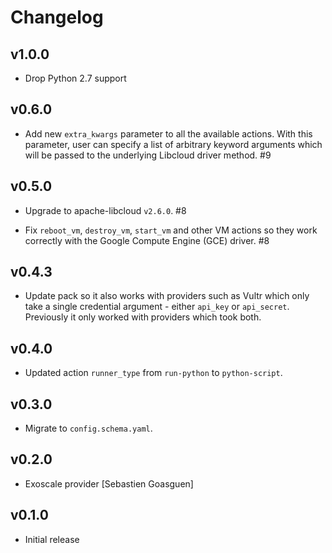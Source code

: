 # Changelog

## v1.0.0

* Drop Python 2.7 support

## v0.6.0

- Add new ``extra_kwargs`` parameter to all the available actions. With this parameter, user
  can specify a list of arbitrary keyword arguments which will be passed to the underlying
  Libcloud driver method. #9

## v0.5.0

- Upgrade to apache-libcloud ``v2.6.0``. #8

- Fix ``reboot_vm``, ``destroy_vm``, ``start_vm`` and other VM actions so they work correctly with
  the Google Compute Engine (GCE) driver. #8

## v0.4.3

- Update pack so it also works with providers such as Vultr which only take a single credential
  argument - either ``api_key`` or ``api_secret``. Previously it only worked with providers which
  took both.

## v0.4.0

- Updated action `runner_type` from `run-python` to `python-script`.

## v0.3.0

* Migrate to `config.schema.yaml`.

## v0.2.0

* Exoscale provider
  [Sebastien Goasguen]

## v0.1.0

* Initial release
